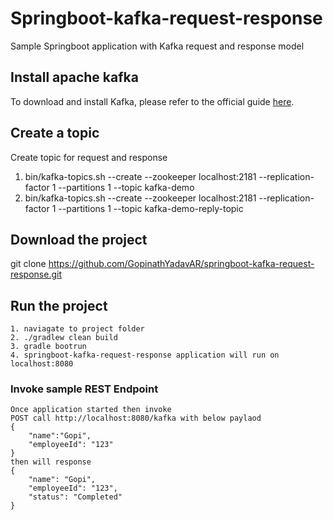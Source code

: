 # Springboot-kafka-request-response
Sample Springboot application with Kafka request and response model

## Install apache kafka
 To download and install Kafka, please refer to the official guide [here](https://kafka.apache.org/quickstart).
## Create a topic
 Create topic for request and response
 1. bin/kafka-topics.sh --create --zookeeper localhost:2181 --replication-factor 1 --partitions 1 --topic kafka-demo
 2. bin/kafka-topics.sh --create --zookeeper localhost:2181 --replication-factor 1 --partitions 1 --topic kafka-demo-reply-topic

## Download the project 
 git clone https://github.com/GopinathYadavAR/springboot-kafka-request-response.git
 
## Run the project
    1. naviagate to project folder
    2. ./gradlew clean build
    3. gradle bootrun
    4. springboot-kafka-request-response application will run on localhost:8080    

### Invoke sample REST Endpoint
    Once application started then invoke 
    POST call http://localhost:8080/kafka with below paylaod 
    {
    	"name":"Gopi",
    	"employeeId": "123"
    }
    then will response 
    {
        "name": "Gopi",
        "employeeId": "123",
        "status": "Completed"
    }
